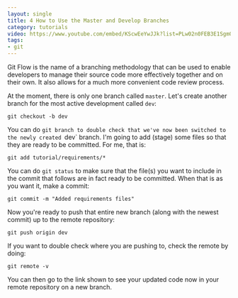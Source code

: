 ```yaml
---
layout: single
title: 4 How to Use the Master and Develop Branches
category: tutorials
video: https://www.youtube.com/embed/KScwEeYwJJk?list=PLw02n0FEB3E1Sgm0vPnXEvBcRWAXncCLO
tags:
- git
---
```

Git Flow is the name of a branching methodology that can be used to enable developers to manage their source code more effectively together and on their own. It also allows for a much more convenient code review process.

At the moment, there is only one branch called `master`. Let's create another branch for the most active development called `dev`:
``` shell
git checkout -b dev
```
You can do `git branch to double check that we've now been switched to the newly created `dev` branch. I'm going to add (stage) some files so that they are ready to be committed. For me, that is:
``` shell
git add tutorial/requirements/*
```
You can do `git status` to make sure that the file(s) you want to include in the commit that follows are in fact ready to be committed. When that is as you want it, make a commit:
``` shell
git commit -m "Added requirements files"
```
Now you're ready to push that entire new branch (along with the newest commit) up to the remote repository:
``` shell
git push origin dev
```
If you want to double check where you are pushing to, check the remote by doing:
``` shell
git remote -v
```
You can then go to the link shown to see your updated code now in your remote repository on a new branch.
